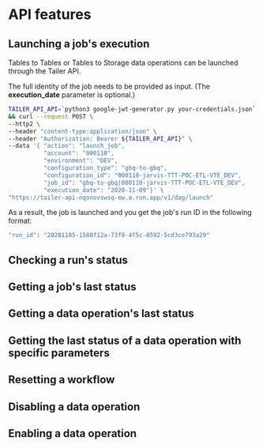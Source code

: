 # API features

## Launching a job's execution

Tables to Tables or Tables to Storage data operations can be launched through the Tailer API.

The full identity of the job needs to be provided as input. \(The **execution\_date** parameter is optional.\)

```bash
TAILER_API_API=`python3 google-jwt-generator.py your-credentials.json` \
&& curl --request POST \
--http2 \
--header "content-type:application/json" \
--header "Authorization: Bearer ${TAILER_API_API}" \
--data '{ "action": "launch_job",
          "account": "000110",
          "environment": "DEV",
          "configuration_type": "gbq-to-gbq",
          "configuration_id": "000110-jarvis-TTT-POC-ETL-VTE_DEV",
          "job_id": "gbq-to-gbq|000110-jarvis-TTT-POC-ETL-VTE_DEV",
          "execution_date": "2020-11-09"}' \
"https://tailer-api-nqonovswsq-ew.a.run.app/v1/dag/launch"
```

As a result, the job is launched and you get the job's run ID in the following format: 

```bash
"run_id": "20201105-1588f12a-73f0-4f5c-8592-5cd3ce793a29"
```

## Checking a run's status

## Getting a job's last status

## Getting a data operation's last status

## Getting the last status of a data operation with specific parameters

## Resetting a workflow

## Disabling a data operation

## Enabling a data operation

